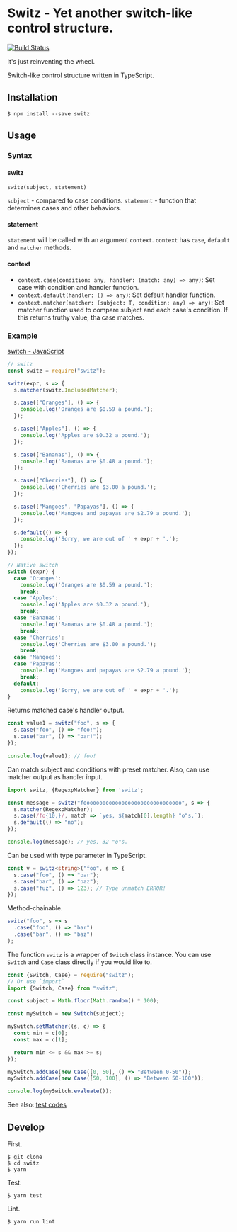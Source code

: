 # Switz - Yet another switch-like control structure.

[![Build Status](https://travis-ci.org/y13i/switz.svg?branch=master)](https://travis-ci.org/y13i/switz)

It's just reinventing the wheel.

Switch-like control structure written in TypeScript.

## Installation

```
$ npm install --save switz
```

## Usage

### Syntax

#### switz

```
switz(subject, statement)
```

`subject` - compared to case conditions.
`statement` - function that determines cases and other behaviors.

#### statement

`statement` will be called with an argument `context`. `context` has `case`, `default` and `matcher` methods.

#### context

- `context.case(condition: any, handler: (match: any) => any)`: Set case with condition and handler function.
- `context.default(handler: () => any)`: Set default handler function.
- `context.matcher(matcher: (subject: T, condition: any) => any)`: Set matcher function used to compare subject and each case's condition. If this returns truthy value, tha case matches.

### Example

[switch - JavaScript](https://developer.mozilla.org/en/docs/Web/JavaScript/Reference/Statements/switch)

```javascript
// switz
const switz = require("switz");

switz(expr, s => {
  s.matcher(switz.IncludedMatcher);

  s.case(["Oranges"], () => {
    console.log('Oranges are $0.59 a pound.');
  });

  s.case(["Apples"], () => {
    console.log('Apples are $0.32 a pound.');
  });

  s.case(["Bananas"], () => {
    console.log('Bananas are $0.48 a pound.');
  });

  s.case(["Cherries"], () => {
    console.log('Cherries are $3.00 a pound.');
  });

  s.case(["Mangoes", "Papayas"], () => {
    console.log('Mangoes and papayas are $2.79 a pound.');
  });

  s.default(() => {
    console.log('Sorry, we are out of ' + expr + '.');
  });
});

// Native switch
switch (expr) {
  case 'Oranges':
    console.log('Oranges are $0.59 a pound.');
    break;
  case 'Apples':
    console.log('Apples are $0.32 a pound.');
    break;
  case 'Bananas':
    console.log('Bananas are $0.48 a pound.');
    break;
  case 'Cherries':
    console.log('Cherries are $3.00 a pound.');
    break;
  case 'Mangoes':
  case 'Papayas':
    console.log('Mangoes and papayas are $2.79 a pound.');
    break;
  default:
    console.log('Sorry, we are out of ' + expr + '.');
}
```

Returns matched case's handler output.

```javascript
const value1 = switz("foo", s => {
  s.case("foo", () => "foo!");
  s.case("bar", () => "bar!");
});

console.log(value1); // foo!
```

Can match subject and conditions with preset matcher. Also, can use matcher output as handler input.

```javascript
import switz, {RegexpMatcher} from 'switz';

const message = switz("fooooooooooooooooooooooooooooooo", s => {
  s.matcher(RegexpMatcher);
  s.case(/fo{10,}/, match => `yes, ${match[0].length} "o"s.`);
  s.default(() => "no");
});

console.log(message); // yes, 32 "o"s.
```

Can be used with type parameter in TypeScript.

```typescript
const v = switz<string>("foo", s => {
  s.case("foo", () => "bar");
  s.case("bar", () => "baz");
  s.case("fuz", () => 123); // Type unmatch ERROR!
});
```

Method-chainable.

```javascript
switz("foo", s => s
  .case("foo", () => "bar")
  .case("bar", () => "baz")
);
```

The function `switz` is a wrapper of `Switch` class instance. You can use `Switch` and `Case` class directly if you would like to.

```javascript
const {Switch, Case} = require("switz");
// Or use `import`
import {Switch, Case} from "switz";

const subject = Math.floor(Math.random() * 100);

const mySwitch = new Switch(subject);

mySwitch.setMatcher((s, c) => {
  const min = c[0];
  const max = c[1];

  return min <= s && max >= s;
});

mySwitch.addCase(new Case([0, 50], () => "Between 0-50"));
mySwitch.addCase(new Case([50, 100], () => "Between 50-100"));

console.log(mySwitch.evaluate());
```

See also: [test codes](https://github.com/y13i/switz/tree/master/test)

## Develop

First.

```
$ git clone
$ cd switz
$ yarn
```

Test.

```
$ yarn test
```

Lint.

```
$ yarn run lint
```

